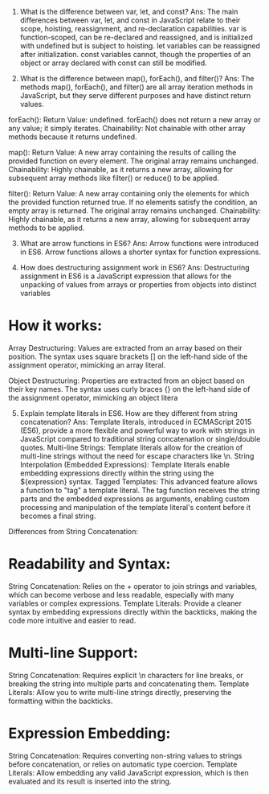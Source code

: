 1. What is the difference between var, let, and const?
Ans: The main differences between var, let, and const in JavaScript relate to their scope, hoisting, reassignment, and re-declaration capabilities.
var is function-scoped, can be re-declared and reassigned, and is initialized with undefined but is subject to hoisting.
let variables can be reassigned after initialization.
const variables cannot, though the properties of an object or array declared with const can still be modified. 

2. What is the difference between map(), forEach(), and filter()?
Ans: The methods map(), forEach(), and filter() are all array iteration methods in JavaScript, but they serve different purposes and have distinct return values.

forEach():
Return Value: undefined. forEach() does not return a new array or any value; it simply iterates.
Chainability: Not chainable with other array methods because it returns undefined.

map():
Return Value: A new array containing the results of calling the provided function on every element. The original array remains unchanged.
Chainability: Highly chainable, as it returns a new array, allowing for subsequent array methods like filter() or reduce() to be applied.

filter():
Return Value: A new array containing only the elements for which the provided function returned true. If no elements satisfy the condition, an empty array is returned. The original array remains unchanged.
Chainability: Highly chainable, as it returns a new array, allowing for subsequent array methods to be applied.

3. What are arrow functions in ES6?
Ans: Arrow functions were introduced in ES6. Arrow functions allows a shorter syntax for function expressions.

4. How does destructuring assignment work in ES6?
Ans: Destructuring assignment in ES6 is a JavaScript expression that allows for the unpacking of values from arrays or properties from objects into distinct variables

# How it works:
Array Destructuring:
Values are extracted from an array based on their position.
The syntax uses square brackets [] on the left-hand side of the assignment operator, mimicking an array literal.

Object Destructuring:
Properties are extracted from an object based on their key names.
The syntax uses curly braces {} on the left-hand side of the assignment operator, mimicking an object litera

5. Explain template literals in ES6. How are they different from string concatenation?
Ans: Template literals, introduced in ECMAScript 2015 (ES6), provide a more flexible and powerful way to work with strings in JavaScript compared to traditional string concatenation or single/double quotes.
Multi-line Strings: Template literals allow for the creation of multi-line strings without the need for escape characters like \n.
String Interpolation (Embedded Expressions): Template literals enable embedding expressions directly within the string using the ${expression} syntax.
Tagged Templates: This advanced feature allows a function to "tag" a template literal. The tag function receives the string parts and the embedded expressions as arguments, enabling custom processing and manipulation of the template literal's content before it becomes a final string.

Differences from String Concatenation:

# Readability and Syntax:
String Concatenation: Relies on the + operator to join strings and variables, which can become verbose and less readable, especially with many variables or complex expressions.
Template Literals: Provide a cleaner syntax by embedding expressions directly within the backticks, making the code more intuitive and easier to read.

# Multi-line Support:
String Concatenation: Requires explicit \n characters for line breaks, or breaking the string into multiple parts and concatenating them.
Template Literals: Allow you to write multi-line strings directly, preserving the formatting within the backticks.

# Expression Embedding:
String Concatenation: Requires converting non-string values to strings before concatenation, or relies on automatic type coercion.
Template Literals: Allow embedding any valid JavaScript expression, which is then evaluated and its result is inserted into the string.